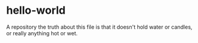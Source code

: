 # hello-world
A repository
the truth about this file is that it doesn't hold water or candles, or really anything hot or wet.
